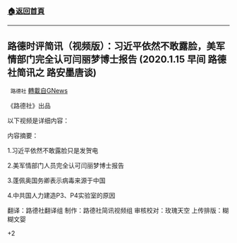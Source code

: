 ###  [:house:返回首頁](https://github.com/ourhimalayas/txt)
---

## 路德时评简讯（视频版）：习近平依然不敢露脸，美军情部门完全认可闫丽梦博士报告 (2020.1.15 早间 路德社简讯之 路安墨唐谈)
` 路德社` [轉載自GNews](https://gnews.org/zh-hans/763362/)

《路德社》出品

以下视频是详细内容：

内容摘要：

1.习近平依然不敢露脸只是发贺电

2.美军情部门人员完全认可闫丽梦博士报告

3.蓬佩奥国务卿表示病毒来源于中国

4.中共国人力建造P3、P4实验室的原因

翻译：路德社翻译组
制作：路德社简讯视频组
审核校对：玫瑰天空
上传排版：糊糊文婴

+2
